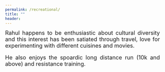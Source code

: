 ```yaml
---
permalink: /recreational/
title: ""
header:
---
```


<font size="4"><p style='text-align: justify;'>Rahul happens to be enthusiastic about cultural diversity and this interest has been satiated through travel, love for experimenting with different cuisines and movies.</p>

<p style='text-align: justify;'>He also enjoys the spoardic long distance run (10k and above) and resistance training.</p>
  

